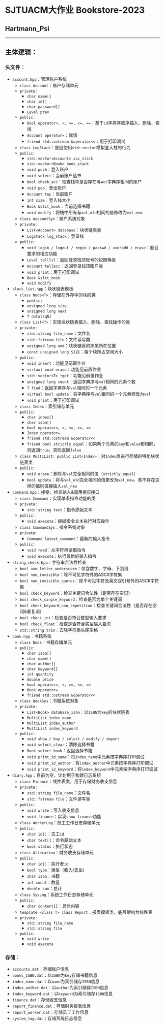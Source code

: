 # SJTUACM大作业 Bookstore-2023
## Hartmann_Psi
***
## 主体逻辑：
### 头文件：
- `account.hpp`：管理账户系统
  - `class Account`：账户存储单元
  - `private:`
    - `char name[]`
    - `char id[]`
    - `char password[]`
    - `Level prev`
  - `public:`
    - `bool operator>, <, >=, <=, ==`：基于`id`字典序顺序插入、删除、查找
    - `Account operator=`：赋值
    - `friend std::ostream &operator<<`：用于打印调试
  - `class LogStack`：底层使用`std::vector`模拟登入栈的行为
  - `public:`
    - `std::vector<Account> acc_stack`
    - `std::vector<Book> book_stack`
    - `void push`：登入账户
    - `void select`：当前账户选书
    - `bool check_acc`：检查栈中是否存在与`acc`字典序相同的账户
    - `void pop`：登出账户
    - `Account top`：当前账户
    - `int size`：登入栈大小
    - `Book &slct_book`：当前选择书籍
    - `void modify`：将栈中所有与`val_old`相同的值修改为`val_new`
  - `class AccountSys`：账户系统对象
  - `private:`
    - `List<Account> database`：块状链表类
    - `LogStack log_stack`：登录栈
  - `public:`
    - `void login / logout / regin / passwd / useradd / erase`：题目要求的相应功能
    - `Level telllvl`：返回登录栈顶账号的权限等级
    - `Account tellacc`：返回登录栈顶账户类
    - `void print`：用于打印调试
    - `Book &slct_book`
    - `void modify`
- `block_list.hpp`：块状链表模板
  - `class Node<T>`：存储在外存中的块的类
    - `public:`
    - `unsigned long size`
    - `unsigned long next`
    - `T data[sqN]`
  - `class List<T>`：实现块状链表插入、删除、查找操作的类
  - `private:`
    - `std::string file_name`：文件名
    - `std::fstream file`：文件读写类
    - `unsigned long end`：块状链表的末尾所在位置
    - `const unsigned long SIZE`：每个块所占空间大小
  - `public:`
    - `void insert`：功能见前置作业
    - `virtual void erase`：功能见前置作业
    - `std::vector<T> *get`：功能见前置作业
    - `unsigned long count`：返回字典序与`val`相同的元素个数
    - `T find`：返回字典序与`val`相同的一个元素
    - `virtual bool update`：将字典序与`val`相同的一个元素修改为`val`
    - `void print`：用于打印调试
  - `class Index`：索引储存单元
  - `public:`
    - `char index[]`
    - `char isbn[]`
    - `bool operator<, >, <=, >=, ==`
    - `Index operator=`
    - `friend std::ostream &operator<<`
    - `friend bool strictly_equal`：如果两个元素的`key`和`value`都相同，则返回`true`，否则返回`false`
  - `class MultiList: public List<Index>`：对`Index`类进行存储的特化块状链表类
  - `public:`
    - `void erase`：删除与`val`完全相同的值（`strictly_equal`）
    - `bool update`：将与`val_old`完全相同的值更改为`val_new`，若不存在这样的值则直接插入`val_new`
- `command.hpp`：接受、检查输入&调用相应接口
  - `class Command`：实现单条指令功能的类
  - `private:`
    - `std::string text`：指令原始文本
  - `public:`
    - `void execute`：根据指令文本执行对应操作
  - `class CommandSys`：指令系统对象
  - `private`:
    - `Command latest_command`：最新的输入指令
  - `public`:
    - `void read`：从字符串读取指令
    - `void execute`：执行最新的输入指令
- `string_check.hpp`：字符串合法性检查
  - `bool num_letter_underscore`：仅含数字、字母、下划线
  - `bool non_invisible`：除不可见字符外的ASCII字符集
  - `bool non_invisible_quotes`：除不可见字符及英文双引号外的ASCII字符集
  - `bool check_keyword`：检查关键词合法性（是否存在空词）
  - `bool check_single_keyword`：检查是否为单个关键词
  - `bool check_keyword_non_repetition`：检查关键词合法性（是否存在空词&重复词）
  - `bool check_int`：检查是否符合整型输入要求
  - `bool check_float`：检查是否符合实型输入要求
  - `std::string trim`：去除字符串头尾空格
- `book.hpp`：书籍系统
  - `class Book`：书籍存储单元
  - `public:`
    - `char isbn[]`
    - `char name[]`
    - `char author[]`
    - `char keyword[]`
    - `int quantity`
    - `double price`
    - `bool operator>, <, >=, <=, ==`
    - `Book operator=`
    - `friend std::ostream &operator<<`
  - `class BookSys`：书籍系统对象
  - `private:`
    - `List<Book> database_isbn`：以`ISBN`为`key`的块状链表
    - `MultiList index_name`
    - `MultiList index_author`
    - `MultiList index_keyword`
  - `public:`
    - `void show / buy / select / modify / import`
    - `void select_clear`：清除选择书籍
    - `Book select_book`：返回选择书籍
    - `void print_id_name`：将`index_name`中元素按字典序打印调试
    - `void print_id_author`：将`index_author`中元素按字典序打印调试
    - `void print_id_keyword`：将`index_keyword`中元素按字典序打印调试
- `diary.hpp`：目前为空，计划用于构建日志系统
  - `class Finance`：线性表类，用于存储财务收支信息
  - `private:`
    - `std::string file_name`：文件名
    - `std::fstream file`：文件读写类
  - `public:`
    - `void write`：写入收支信息
    - `void finance`：实现`show finance`功能
  - `class WorkerLog`：员工工作日志存储单元
  - `public:`
    - `char id[]`：员工`id`
    - `char text[]`：命令原始文本
    - `bool status`：执行状态
  - `class Alteration`：财务收支存储单元
  - `public:`
    - `char id[]`：执行者`id`
    - `bool type`：类型（收入/支出）
    - `char isbn`：书籍
    - `int count`：数量
    - `double sum`：总计
  - `class SysLog`：系统工作日志存储单元
  - `public:`
    - `char content[]`：具体内容
  - `template <class T> class Report`：报表模板类，底层架构为线性表
  - `private:`
    - `std::string file_name`
    - `std::string file`
  - `public:`
    - `void write`
    - `void execute`
### 存储：
- `accounts.dat`：存储账户信息
- `books_ISBN.dat`：以`ISBN`为`key`存储书籍信息
- `index_name.dat`：以`name`为索引储存`ISBN`信息
- `index_author.dat`：以`author`为索引储存`ISBN`信息
- `index_keyword.dat`：以`keyword`为索引储存`ISBN`信息
- `finance.dat`：存储收支信息
- `report_finance.dat`：存储财务报表信息
- `report_worker.dat`：存储员工工作信息
- `system_log.dat`：存储系统日志信息
